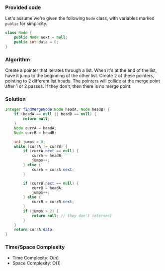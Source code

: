 ### Provided code

Let's assume we're given the following `Node` class, with variables marked `public` for simplicity.
```java
class Node {
    public Node next = null;
    public int data = 0;
}
```

### Algorithm

Create a pointer that iterates through a list. When it's at the end of the list, have it jump to the beginning of the other list. Create 2 of these pointers, pointing to 2 different list heads. The pointers will collide at the merge point after 1 or 2 passes. If they don't, then there is no merge point.

### Solution

```java
Integer findMergeNode(Node headA, Node headB) {
    if (headA == null || headB == null) {
        return null;
    }
    Node currA = headA;
    Node currB = headB;

    int jumps = 0;
    while (currA != currB) {
        if (currA.next == null) {
            currA = headB;
            jumps++;
        } else {
            currA = currA.next;
        }

        if (currB.next == null) {
            currB = headA;
            jumps++;
        } else {
            currB = currB.next;
        }
        if (jumps > 2) {
            return null; // they don't intersect
        }
    }
    return currA.data;
}
```

### Time/Space Complexity

- Time Complexity: O(n)
- Space Complexity: O(1)
